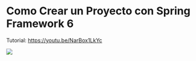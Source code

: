 # Como Crear un Proyecto con Spring Framework 6 
Tutorial: https://youtu.be/NarBox1LkYc 


[![](https://markdown-videos.deta.dev/youtube/dQw4w9WgXcQ)](https://youtu.be/dQw4w9WgXcQ)
